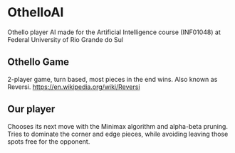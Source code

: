 # OthelloAI
Othello player AI made for the Artificial Intelligence course (INF01048) at Federal University of Rio Grande do Sul

## Othello Game
2-player game, turn based, most pieces in the end wins.
Also known as Reversi.
https://en.wikipedia.org/wiki/Reversi

## Our player
Chooses its next move with the Minimax algorithm and alpha-beta pruning.
Tries to dominate the corner and edge pieces, while avoiding leaving those spots free for the opponent.
